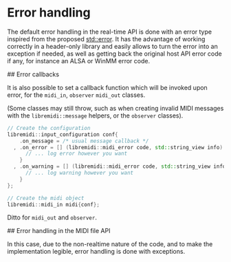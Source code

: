 # Error handling

The default error handling in the real-time API is done with an error type inspired from the proposed [std::error](https://github.com/charles-salvia/std_error). It has the advantage of working correctly in a header-only library and easily allows to turn the error into an exception if needed, as well as getting back the original host API error code if any, for instance an ALSA or WinMM error code.

## Error callbacks

It is also possible to set a callback function which will be invoked upon error, for the `midi_in`, `observer` `midi_out` classes.

(Some classes may still throw, such as when creating invalid MIDI messages with the `libremidi::message` helpers, or the `observer` classes).

```cpp
// Create the configuration
libremidi::input_configuration conf{
    .on_message = /* usual message callback */
  , .on_error = [] (libremidi::midi_error code, std::string_view info) {
      // ... log error however you want
    }
  , .on_warning = [] (libremidi::midi_error code, std::string_view info) {
      // ... log warning however you want
    }
};

// Create the midi object
libremidi::midi_in midi{conf};
```

Ditto for `midi_out` and `observer`.

## Error handling in the MIDI file API

In this case, due to the non-realtime nature of the code, and to make the implementation legible, error handling is done with exceptions.